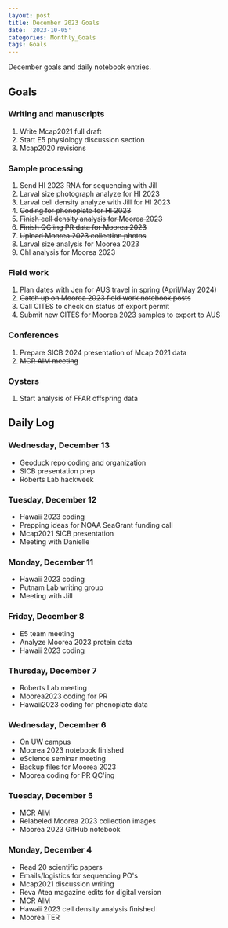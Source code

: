 ```yaml
---
layout: post
title: December 2023 Goals
date: '2023-10-05'
categories: Monthly_Goals
tags: Goals
---
```

December goals and daily notebook entries. 

## Goals  

### Writing and manuscripts 
              
1. Write Mcap2021 full draft
2. Start E5 physiology discussion section
3. Mcap2020 revisions

### Sample processing

1. Send HI 2023 RNA for sequencing with Jill
2. Larval size photograph analyze for HI 2023 
3. Larval cell density analyze with Jill for HI 2023
4. ~~Coding for phenoplate for HI 2023~~
5. ~~Finish cell density analysis for Moorea 2023~~
6. ~~Finish QC'ing PR data for Moorea 2023~~
7. ~~Upload Moorea 2023 collection photos~~
8. Larval size analysis for Moorea 2023
9. Chl analysis for Moorea 2023

### Field work

1. Plan dates with Jen for AUS travel in spring (April/May 2024) 
2. ~~Catch up on Moorea 2023 field work notebook posts~~ 
3. Call CITES to check on status of export permit 
4. Submit new CITES for Moorea 2023 samples to export to AUS 

### Conferences

1. Prepare SICB 2024 presentation of Mcap 2021 data
2. ~~MCR AIM meeting~~

### Oysters 

1. Start analysis of FFAR offspring data 

## **Daily Log**   

### Wednesday, December 13

- Geoduck repo coding and organization
- SICB presentation prep
- Roberts Lab hackweek
 
### Tuesday, December 12

- Hawaii 2023 coding
- Prepping ideas for NOAA SeaGrant funding call
- Mcap2021 SICB presentation
- Meeting with Danielle 

### Monday, December 11

- Hawaii 2023 coding
- Putnam Lab writing group
- Meeting with Jill

### Friday, December 8

- E5 team meeting
- Analyze Moorea 2023 protein data 
- Hawaii 2023 coding 

### Thursday, December 7

- Roberts Lab meeting
- Moorea2023 coding for PR
- Hawaii2023 coding for phenoplate data 

### Wednesday, December 6

- On UW campus
- Moorea 2023 notebook finished 
- eScience seminar meeting
- Backup files for Moorea 2023 
- Moorea coding for PR QC'ing 

### Tuesday, December 5

- MCR AIM 
- Relabeled Moorea 2023 collection images
- Moorea 2023 GitHub notebook 

### Monday, December 4

- Read 20 scientific papers 
- Emails/logistics for sequencing PO's
- Mcap2021 discussion writing 
- Reva Atea magazine edits for digital version
- MCR AIM 
- Hawaii 2023 cell density analysis finished
- Moorea TER